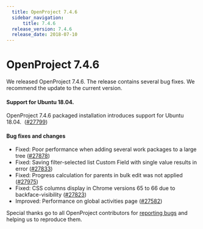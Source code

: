 ```yaml
---
  title: OpenProject 7.4.6
  sidebar_navigation:
      title: 7.4.6
  release_version: 7.4.6
  release_date: 2018-07-10
---
```



# OpenProject 7.4.6

We released OpenProject 7.4.6. The release contains several bug fixes.
We recommend the update to the current version.

#### Support for Ubuntu 18.04.

OpenProject 7.4.6 packaged installation introduces support for Ubuntu
18.04. 
([\#27799](https://community.openproject.com/projects/openproject/work_packages/27799))

#### Bug fixes and changes

  - Fixed: Poor performance when adding several work packages to a large
    tree
    ([\#27878](https://community.openproject.com/projects/openproject/work_packages/27878))
  - Fixed: Saving filter-selected list Custom Field with single value
    results in error
    ([\#27833](https://community.openproject.com/projects/openproject/work_packages/27833))
  - Fixed: Progress calculation for parents in bulk edit was not applied
    ([\#27975](https://community.openproject.com/projects/openproject/work_packages/27975))
  - Fixed: CSS columns display in Chrome versions 65 to 66 due to
    backface-visibility
    ([\#27823](https://community.openproject.com/projects/openproject/work_packages/27823))
  - Improved: Performance on global activities page
    ([\#27582](https://community.openproject.com/projects/openproject/work_packages/27582))

Special thanks go to all OpenProject contributors for [reporting
bugs](https://www.openproject.org/development/report-a-bug/) and helping
us to reproduce them.


